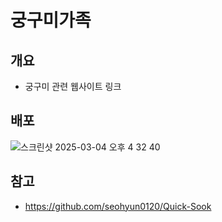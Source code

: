 # 궁구미가족


## 개요

- 궁구미 관련 웹사이트 링크


## 배포

![스크린샷 2025-03-04 오후 4 32 40](https://github.com/user-attachments/assets/e4a5c978-69e6-4caa-a724-f7f839dd838f)


## 참고

* https://github.com/seohyun0120/Quick-Sook
